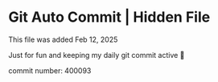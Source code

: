 # Git Auto Commit | Hidden File

This file was added Feb 12, 2025

Just for fun and keeping my daily git commit active 🤪

commit number: 400093
